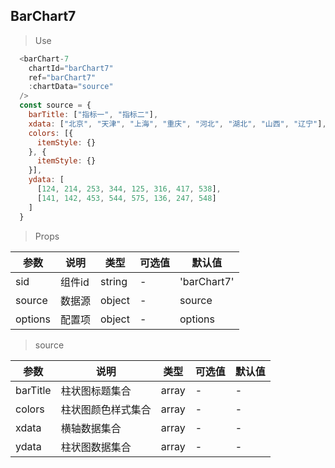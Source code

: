 ## BarChart7

> Use
```javascript
  <barChart-7 
    chartId="barChart7"
    ref="barChart7"
    :chartData="source"
  />
  const source = {
    barTitle: ["指标一", "指标二"],
    xdata: ["北京", "天津", "上海", "重庆", "河北", "湖北", "山西", "辽宁"],
    colors: [{
      itemStyle: {}
    }, {
      itemStyle: {}
    }],
    ydata: [
      [124, 214, 253, 344, 125, 316, 417, 538],
      [141, 142, 453, 544, 575, 136, 247, 548]
    ]
  }
```

> Props

参数|说明|类型|可选值|默认值
-|-|-|-|-|
sid|组件id|string|-|'barChart7'
source|数据源|object|-|source
options|配置项|object|-|options

> source

参数|说明|类型|可选值|默认值
-|-|-|-|-|
barTitle|柱状图标题集合|array| -| -
colors|柱状图颜色样式集合|array| -| -
xdata|横轴数据集合|array| -| -
ydata|柱状图数据集合|array|-| -
